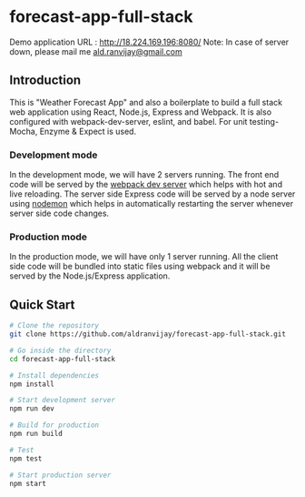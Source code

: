 # forecast-app-full-stack

Demo application URL : http://18.224.169.196:8080/ Note: In case of server down, please mail me ald.ranvijay@gmail.com

## Introduction

This is "Weather Forecast App" and also a boilerplate to build a full stack web application using React, Node.js, Express and Webpack. It is also configured with webpack-dev-server, eslint, and babel. For unit testing- Mocha, Enzyme & Expect is used.

### Development mode

In the development mode, we will have 2 servers running. The front end code will be served by the [webpack dev server](https://webpack.js.org/configuration/dev-server/) which helps with hot and live reloading. The server side Express code will be served by a node server using [nodemon](https://nodemon.io/) which helps in automatically restarting the server whenever server side code changes.

### Production mode

In the production mode, we will have only 1 server running. All the client side code will be bundled into static files using webpack and it will be served by the Node.js/Express application.

## Quick Start

```bash
# Clone the repository
git clone https://github.com/aldranvijay/forecast-app-full-stack.git

# Go inside the directory
cd forecast-app-full-stack

# Install dependencies
npm install

# Start development server
npm run dev

# Build for production
npm run build

# Test
npm test

# Start production server
npm start
